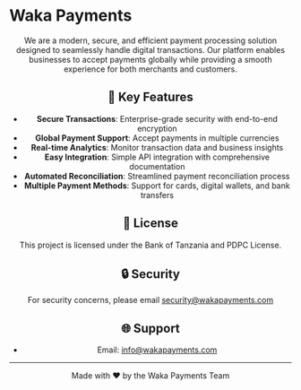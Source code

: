 # Waka Payments

<div align="center">

We are a modern, secure, and efficient payment processing solution designed to seamlessly handle digital transactions. Our platform enables businesses to accept payments globally while providing a smooth experience for both merchants and customers.

## 🚀 Key Features

- **Secure Transactions**: Enterprise-grade security with end-to-end encryption
- **Global Payment Support**: Accept payments in multiple currencies
- **Real-time Analytics**: Monitor transaction data and business insights
- **Easy Integration**: Simple API integration with comprehensive documentation
- **Automated Reconciliation**: Streamlined payment reconciliation process
- **Multiple Payment Methods**: Support for cards, digital wallets, and bank transfers

## 📝 License

This project is licensed under the Bank of Tanzania and PDPC License.

## 🔒 Security

For security concerns, please email security@wakapayments.com

## 🌐 Support

- Email: info@wakapayments.com

---

<div align="center">
Made with ❤️ by the Waka Payments Team
</div>
